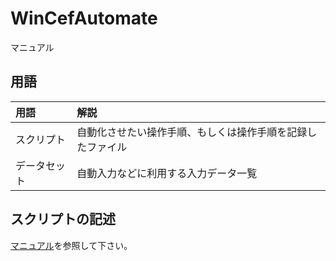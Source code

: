 # WinCefAutomate
マニュアル

## 用語
|用語|解説|
|:--|:--|
|スクリプト|自動化させたい操作手順、もしくは操作手順を記録したファイル|
|データセット|自動入力などに利用する入力データ一覧|

## スクリプトの記述
[マニュアル](script)を参照して下さい。
